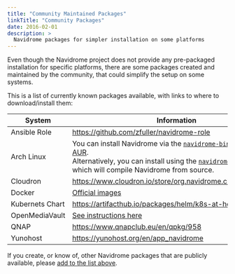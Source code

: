 ```yaml
---
title: "Community Maintained Packages"
linkTitle: "Community Packages"
date: 2016-02-01
description: >
  Navidrome packages for simpler installation on some platforms
---
```


Even though the Navidrome project does not provide any pre-packaged installation for specific platforms, 
there are some packages created and maintained by the community, that could simplify the setup on some systems.

This is a list of currently known packages available, with links to where to download/install them:

| System               | Information |
|------------------------|-|
| Ansible Role           | https://github.com/zfuller/navidrome-role | 
| Arch Linux             | You can install Navidrome via the [`navidrome-bin`](https://aur.archlinux.org/packages/navidrome-bin/) package in the [AUR](https://aur.archlinux.org/). <br/> Alternatively, you can install using the [`navidrome-git`](https://aur.archlinux.org/packages/navidrome-git/) package which will compile Navidrome from source. |
| Cloudron               | https://www.cloudron.io/store/org.navidrome.cloudronapp.html |
| Docker                 | [Official images](/docs/installation/docker)
| Kubernets Chart        | https://artifacthub.io/packages/helm/k8s-at-home/navidrome | 
| OpenMediaVault         | [See instructions here](https://forum.openmediavault.org/index.php?thread/36635-how-to-install-navidrome-using-docker-compose-an-airsonic-booksonic-alternative/) |
| QNAP                   | https://www.qnapclub.eu/en/qpkg/958 |
| Yunohost               | https://yunohost.org/en/app_navidrome |


If you create, or know of, other Navidrome packages that are publicly available, please [add to the list above](https://github.com/navidrome/website/edit/master/content/en/docs/Installation/packages.md).